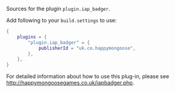 Sources for the plugin `plugin.iap_badger`.

Add following to your `build.settings` to use:
```lua
{
    plugins = {
        "plugin.iap_badger" = {
            publisherId = "uk.co.happymongoose",
        },
    },
}
```

For detailed information about how to use this plug-in, please see http://happymongoosegames.co.uk/iapbadger.php.
